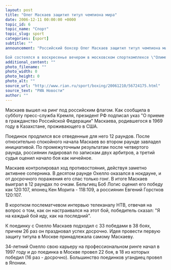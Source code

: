 ```yaml
---
layout: post
title: "Олег Маскаев защитил титул чемпиона мира"
date: 2006-12-11 00:00:00 +0000
topic_id: 6
topic_name: "Спорт"
topic_slug: sport
categories: [sport]
subtitle: ""
announcement: "Российский боксер Олег Маскаев защитил титул чемпиона мира в тяжелом весе по версии WBC, победив Питера Охелло из Уганды.

Бой состоялся в воскресенье вечером в московском спорткомплексе \"Олимпийский\"."
additional_content: ""
photo_filename: ""
photo_width: 0
photo_height: 0
photo_alt: ""
source_url: "http://www.rian.ru/sport/boxing/20061210/56724175.html"
source_text: "РИА Новости"
author: ""
---
```

Маскаев вышел на ринг под российским флагом. Как сообщила в субботу пресс-служба Кремля, президент РФ подписал указ "О приеме в гражданство Российской Федерации" Маскаева, родившегося в 1969 году в Казахстане, проживающего в США.

Поединок продлился все отведенные для него 12 раундов. После относительно спокойного начала Маскаев во втором раунде завладел инициативой. По промежуточным результатам после четвертого раунда, россиянин лидировал по запискам двух арбитров, а третий судья оценил начало боя как ничейное.

Маскаев контролировал ход противостояния, действуя заметно активнее соперника. В десятом раунде Охелло оказался в нокдауне, и от досрочного поражения его спас только гонг. В итоге Маскаев выиграл в 12 раундах по очкам. Бельгиец Боб Логис оценил его победу как 120:107, японец Кен Морита - 118:109, а россиянин Евгений Горстков 120:107. 

В коротком послематчевом интервью телеканалу НТВ, отвечая на вопрос о том, как он настраивался на этот бой, победитель сказал: "Я на каждый бой иду, как на последний".

К поединку с Охелло Маскаев подходил с 33 победами в 38 боях, причем 26 раз он праздновал успех досрочно. Идея провести первую защиту титула в Москве принадлежала самому Маскаеву.

34-летний Охелло свою карьеру на профессиональном ринге начал в 1997 году и до поединка в Москве провел 22 боя, в 18 из которых победил (16 раз - досрочно). Большинство поединков угандиец провел в Японии.
